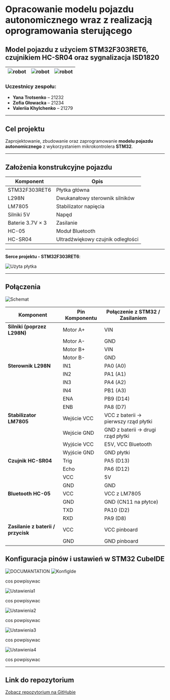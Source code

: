 # Opracowanie modelu pojazdu autonomicznego wraz z realizacją oprogramowania sterującego 

## Model pojazdu z użyciem STM32F303RET6, czujnikiem HC-SR04 oraz sygnalizacja ISD1820

| ![robot](proces_obudowa1.jpg) | ![robot](proces_obudowa2.jpg) | ![robot](proces_obudowa3.jpg) |
|------------------------|------------------------|------------------------|




### Uczestnicy zespołu:
- **Yana Trotsenko** – 21232  
- **Zofia Głowacka** – 21234   
- **Valeriia Khylchenko** – 21279 

---

## Cel projektu

Zaprojektowanie, zbudowanie oraz zaprogramowanie **modelu pojazdu autonomicznego** z wykorzystaniem mikrokontrolera **STM32**.

---

## Założenia konstrukcyjne pojazdu

| Komponent                           | Opis                                      |
|-------------------------------------|-------------------------------------------|
| STM32F303RET6                       | Płytka główna                             |
| L298N                               | Dwukanałowy sterownik silników            |
| LM7805                              | Stabilizator napięcia                     |
| Silniki 5V                          | Napęd                                     |
| Baterie 3.7V × 3                    | Zasilanie                                 |
| HC-05                               | Moduł Bluetooth                           |
| HC-SR04                             | Ultradźwiękowy czujnik odległości         |

---

 **Serce projektu - STM32F303RET6**:  



![Użyta płytka](img/PLYTKA.png)

---

## Połączenia

![Schemat](img/schematnormalny.png)


| Komponent             | Pin Komponentu | Połączenie z STM32 / Zasilaniem        |
|-----------------------|----------------|-----------------------------------------|
| **Silniki (poprzez L298N)** | Motor A+          | VIN                                     |
|                       | Motor A-          | GND                                     |
|                       | Motor B+          | VIN                                     |
|                       | Motor B-          | GND                                     |
| **Sterownik L298N**   | IN1               | PA0 (A0)                                |
|                       | IN2               | PA1 (A1)                                |
|                       | IN3               | PA4 (A2)                                |
|                       | IN4               | PB1 (A3)                                |
|                       | ENA               | PB9 (D14)                               |
|                       | ENB               | PA8 (D7)                                |
| **Stabilizator LM7805** | Wejście VCC       | VCC z baterii → pierwszy rząd płytki    |
|                       | Wejście GND       | GND z baterii → drugi rząd płytki       |
|                       | Wyjście VCC       | E5V, VCC Bluetooth                      |
|                       | Wyjście GND       | GND płytki                              |
| **Czujnik HC-SR04**   | Trig              | PA5 (D13)                               |
|                       | Echo              | PA6 (D12)                               |
|                       | VCC               | 5V                                      |
|                       | GND               | GND                                     |
| **Bluetooth HC-05**   | VCC               | VCC z LM7805                            |
|                       | GND               | GND (CN11 na płytce)                    |
|                       | TXD               | PA10 (D2)                               |
|                       | RXD               | PA9 (D8)                                |
| **Zasilanie z baterii / przycisk** | VCC | VCC pinboard                             |
|                                | GND | GND pinboard       

## Konfiguracja pinów i ustawień w STM32 CubeIDE

![DOCUMANTATION](img/extension_connectors.png)
![KonfigIde](img/configide.jpg)


cos powpisywac


![Ustawienia1](img/ustaw1.jpg)


cos powpisywac


![Ustawienia2](img/ustaw2.jpg)


cos powpisywac


![Ustawienia3](img/ustaw3.jpg)


cos powpisywac


![Ustawienia4](img/ustaw4.jpg)


cos powpisywac

---





## Link do repozytorium 
[Zobacz repozytorium na GitHubie](https://github.com/yunayana/Projekt_SWiM_2025)

